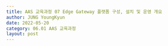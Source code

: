 ```yaml
---
title: AAS 교육과정 07 Edge Gateway 플랫폼 구성, 설치 및 운영 개요
author: JUNG YoungKyun
date: 2022-05-20
category: 06.01 AAS 교육과정
layout: post
---
```


